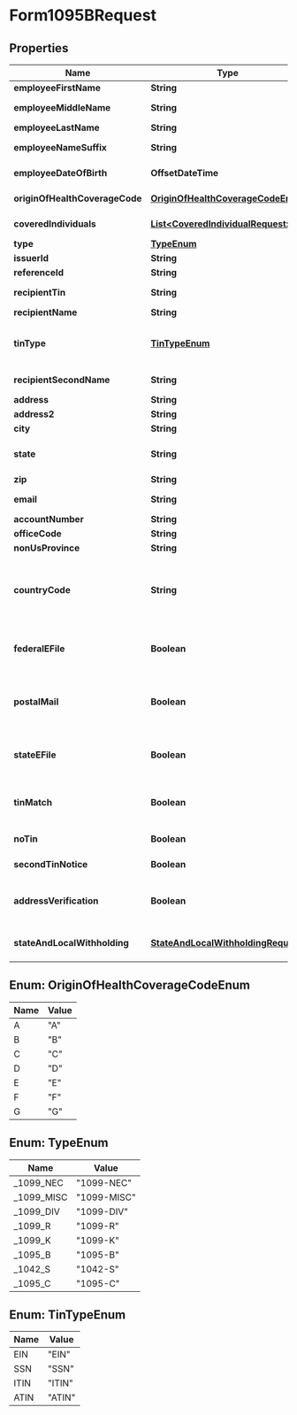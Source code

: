 

# Form1095BRequest


## Properties

| Name | Type | Description | Notes |
|------------ | ------------- | ------------- | -------------|
|**employeeFirstName** | **String** | Employee&#39;s first name |  [optional] |
|**employeeMiddleName** | **String** | Employee&#39;s middle name |  [optional] |
|**employeeLastName** | **String** | Employee&#39;s last name |  [optional] |
|**employeeNameSuffix** | **String** | Employee&#39;s name suffix |  [optional] |
|**employeeDateOfBirth** | **OffsetDateTime** | Employee&#39;s date of birth |  [optional] |
|**originOfHealthCoverageCode** | [**OriginOfHealthCoverageCodeEnum**](#OriginOfHealthCoverageCodeEnum) | Origin of health coverage code |  [optional] |
|**coveredIndividuals** | [**List&lt;CoveredIndividualRequest&gt;**](CoveredIndividualRequest.md) | Covered individuals information |  [optional] |
|**type** | [**TypeEnum**](#TypeEnum) |  |  [optional] |
|**issuerId** | **String** | Issuer ID |  [optional] |
|**referenceId** | **String** | Reference ID |  [optional] |
|**recipientTin** | **String** | Recipient Tax ID Number |  [optional] |
|**recipientName** | **String** | Recipient name |  [optional] |
|**tinType** | [**TinTypeEnum**](#TinTypeEnum) | Type of TIN (Tax ID Number). Will be one of:  * SSN  * EIN  * ITIN  * ATIN |  [optional] |
|**recipientSecondName** | **String** | Recipient second name |  [optional] |
|**address** | **String** | Address |  |
|**address2** | **String** | Address line 2 |  [optional] |
|**city** | **String** | City |  |
|**state** | **String** | US state. Required if CountryCode is \&quot;US\&quot;. |  [optional] |
|**zip** | **String** | Zip/postal code |  [optional] |
|**email** | **String** | Recipient email address |  [optional] |
|**accountNumber** | **String** | Account number |  [optional] |
|**officeCode** | **String** | Office code |  [optional] |
|**nonUsProvince** | **String** | Foreign province |  [optional] |
|**countryCode** | **String** | Country code, as defined at https://www.irs.gov/e-file-providers/country-codes |  |
|**federalEFile** | **Boolean** | Boolean indicating that federal e-filing should be scheduled for this form |  [optional] |
|**postalMail** | **Boolean** | Boolean indicating that postal mailing to the recipient should be scheduled for this form |  [optional] |
|**stateEFile** | **Boolean** | Boolean indicating that state e-filing should be scheduled for this form |  [optional] |
|**tinMatch** | **Boolean** | Boolean indicating that TIN Matching should be scheduled for this form |  [optional] |
|**noTin** | **Boolean** | Indicates whether the recipient has no TIN |  [optional] |
|**secondTinNotice** | **Boolean** | Second TIN notice in three years |  [optional] |
|**addressVerification** | **Boolean** | Boolean indicating that address verification should be scheduled for this form |  [optional] |
|**stateAndLocalWithholding** | [**StateAndLocalWithholdingRequest**](StateAndLocalWithholdingRequest.md) | State and local withholding information |  [optional] |



## Enum: OriginOfHealthCoverageCodeEnum

| Name | Value |
|---- | -----|
| A | &quot;A&quot; |
| B | &quot;B&quot; |
| C | &quot;C&quot; |
| D | &quot;D&quot; |
| E | &quot;E&quot; |
| F | &quot;F&quot; |
| G | &quot;G&quot; |



## Enum: TypeEnum

| Name | Value |
|---- | -----|
| _1099_NEC | &quot;1099-NEC&quot; |
| _1099_MISC | &quot;1099-MISC&quot; |
| _1099_DIV | &quot;1099-DIV&quot; |
| _1099_R | &quot;1099-R&quot; |
| _1099_K | &quot;1099-K&quot; |
| _1095_B | &quot;1095-B&quot; |
| _1042_S | &quot;1042-S&quot; |
| _1095_C | &quot;1095-C&quot; |



## Enum: TinTypeEnum

| Name | Value |
|---- | -----|
| EIN | &quot;EIN&quot; |
| SSN | &quot;SSN&quot; |
| ITIN | &quot;ITIN&quot; |
| ATIN | &quot;ATIN&quot; |



